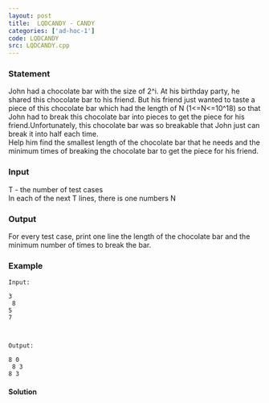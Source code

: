 ```yaml
---
layout: post
title:  LQDCANDY - CANDY
categories: ['ad-hoc-1']
code: LQDCANDY
src: LQDCANDY.cpp
---
```


### **Statement**

John had a chocolate bar with the size of 2^i. At his birthday party, he
shared this chocolate bar to his friend. But his friend just wanted to taste a
piece of this chocolate bar which had the length of N (1<=N<=10^18) so that
John had to break this chocolate bar into pieces to get the piece for his
friend.Unfortunately, this chocolate bar was so breakable that John just can
break it into half each time.  
Help him find the smallest length of the chocolate bar that he needs and the
minimum times of breaking the chocolate bar to get the piece for his friend.

### Input

T - the number of test cases  
In each of the next T lines, there is one numbers N

### Output

For every test case, print one line the length of the chocolate bar and the
minimum number of times to break the bar.

### Example

    
    
    Input:
    3  
     8  
    5  
    7
    
    Output:
    8 0  
     8 3  
    8 3
    



#### **Solution**



